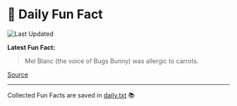 # 🌟 Daily Fun Fact

![Last Updated](https://img.shields.io/badge/Last_Updated-2025_08_22-blue?style=flat-square)

**Latest Fun Fact:**

> Mel Blanc (the voice of Bugs Bunny) was allergic to carrots.

[Source](http://www.djtech.net/humor/useless_facts.htm)

---

Collected Fun Facts are saved in [daily.txt](daily.txt) 📚
